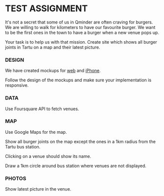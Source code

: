 # TEST ASSIGNMENT
It's not a secret that some of us in Qminder are often craving for burgers. We are willing to walk for kilometers to have our favourite burger. We want to be the first ones in the town to have a burger when a new venue pops up.

Your task is to help us with that mission. Create site which shows all burger joints in Tartu on a map and their latest picture.

### DESIGN
We have created mockups for [web](http://careers.qminder.com/frontend-ninja-assignment/mock-web.png) and [iPhone](http://careers.qminder.com/frontend-ninja-assignment/mock-iphone.png).

Follow the design of the mockups and make sure your implementation is responsive.

### DATA
Use Foursquare API to fetch venues.

### MAP
Use Google Maps for the map.

Show all burger joints on the map except the ones in a 1km radius from the Tartu bus station.

Clicking on a venue should show its name.

Draw a 1km circle around bus station where venues are not displayed.

### PHOTOS
Show latest picture in the venue.